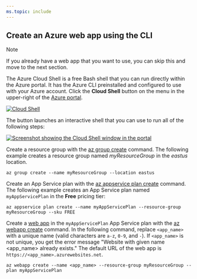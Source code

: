 ```yaml
---
ms.topic: include
---
```


## Create an Azure web app using the CLI

> [!NOTE]
> If you already have a web app that you want to use, you can skip this and move to the next section.  

The Azure Cloud Shell is a free Bash shell that you can run directly within the Azure portal. It has the Azure CLI preinstalled and configured to use with your Azure account. Click the **Cloud Shell** button on the menu in the upper-right of the [Azure portal](https://portal.azure.com).

[![Cloud Shell](https://docs.microsoft.com/en-us/azure/includes/media/cloud-shell-try-it/cloud-shell-menu.png)](https://portal.azure.com)

The button launches an interactive shell that you can use to run all of the following steps:

[![Screenshot showing the Cloud Shell window in the portal](https://docs.microsoft.com/en-us/azure/includes/media/cloud-shell-try-it/cloud-shell-safari.png)](https://portal.azure.com)

Create a resource group with the [az group create](https://docs.microsoft.com/cli/azure/group#create) command. The following example creates a resource group named *myResourceGroup* in the *eastus* location.

```azurecli-interactive
az group create --name myResourceGroup --location eastus
```

Create an App Service plan with the [az appservice plan create](https://docs.microsoft.com/cli/azure/appservice/plan#create) command. The following example creates an App Service plan named `myAppServicePlan` in the **Free** pricing tier:

```azurecli-interactive
az appservice plan create --name myAppServicePlan --resource-group myResourceGroup --sku FREE
```

Create a [web app](https://docs.microsoft.com/en-us/azure/app-service-web/app-service-web-overview) in the `myAppServicePlan` App Service plan with the [az webapp create](https://docs.microsoft.com/cli/azure/webapp#create) command. In the following command, replace `<app_name>` with a unique name (valid characters are `a-z`, `0-9`, and `-`). If `<app_name>` is not unique, you get the error message "Website with given name <app_name> already exists." The default URL of the web app is `https://<app_name>.azurewebsites.net`.

```azurecli-interactive
az webapp create --name <app_name> --resource-group myResourceGroup --plan myAppServicePlan
```
